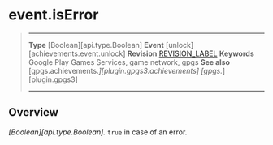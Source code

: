 # event.isError

> --------------------- ------------------------------------------------------------------------------------------
> __Type__              [Boolean][api.type.Boolean]
> __Event__             [unlock][achievements.event.unlock]
> __Revision__          [REVISION_LABEL](REVISION_URL)
> __Keywords__          Google Play Games Services, game network, gpgs
> __See also__          [gpgs.achievements.*][plugin.gpgs3.achievements]
>                       [gpgs.*][plugin.gpgs3]
> --------------------- ------------------------------------------------------------------------------------------

## Overview

_[Boolean][api.type.Boolean]._ `true` in case of an error.